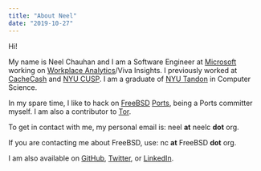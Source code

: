 ```yaml
---
title: "About Neel"
date: "2019-10-27"
---
```


Hi!

My name is Neel Chauhan and I am a Software Engineer at
[Microsoft](https://www.microsoft.com/en-us/) working on
[Workplace Analytics](https://www.microsoft.com/microsoft-365/partners/workplaceanalytics)/Viva Insights. I previously worked at
[CacheCash](https://ssl.engineering.nyu.edu/projects#cachecash) and
[NYU CUSP](https://cusp.nyu.edu/). I am a graduate of
[NYU Tandon](https://engineering.nyu.edu/) in Computer Science.

In my spare time, I like to hack on [FreeBSD](https://www.freebsd.org/)
[Ports](https://www.freebsd.org/ports/), being a Ports committer myself.
I am also a contributor to [Tor](https://www.torproject.org/).

To get in contact with me, my personal email is: neel **at** neelc **dot** org.

If you are contacting me about FreeBSD, use: nc **at** FreeBSD **dot** org.

I am also available on [GitHub](https://github.com/neelchauhan/),
[Twitter](https://twitter.com/_neelc/),
or [LinkedIn](https://linkedin.com/in/neelc-tor).
